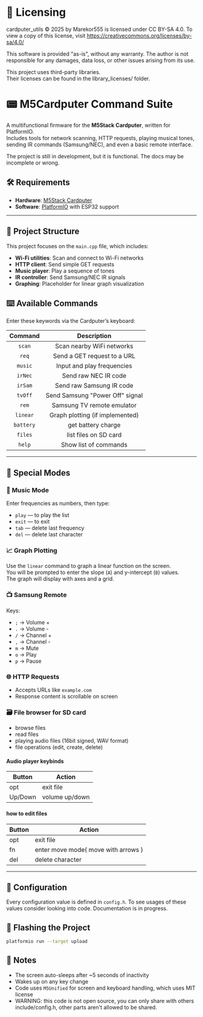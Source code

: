 
# 📄 Licensing

cardputer_utils  © 2025 by Marekor555 is licensed under CC BY-SA 4.0. To view a copy of this license, visit https://creativecommons.org/licenses/by-sa/4.0/

This software is provided "as-is", without any warranty. The author is not responsible for any damages, data loss, or other issues arising from its use.


This project uses third-party libraries.  
Their licenses can be found in the library_licenses/ folder.

# 📟 M5Cardputer Command Suite

A multifunctional firmware for the **M5Stack Cardputer**, written for PlatformIO.  
Includes tools for network scanning, HTTP requests, playing musical tones, sending IR commands (Samsung/NEC), and even a
basic remote interface.

The project is still in development, but it is functional. The docs may be incomplete or wrong.

## 🛠 Requirements

- **Hardware**: [M5Stack Cardputer](https://shop.m5stack.com/products/m5cardputer-esp32-s3)
- **Software**: [PlatformIO](https://platformio.org/) with ESP32 support

---

## 📁 Project Structure

This project focuses on the `main.cpp` file, which includes:

- **Wi-Fi utilities**: Scan and connect to Wi-Fi networks
- **HTTP client**: Send simple GET requests
- **Music player**: Play a sequence of tones
- **IR controller**: Send Samsung/NEC IR signals
- **Graphing**: Placeholder for linear graph visualization

## ⌨️ Available Commands

Enter these keywords via the Cardputer’s keyboard:

|  Command  |           Description           |
|:---------:|:-------------------------------:|
|  `scan`   |    Scan nearby WiFi networks    |
|   `req`   |   Send a GET request to a URL   |
|  `music`  |   Input and play frequencies    |
|  `irNec`  |      Send raw NEC IR code       |
|  `irSam`  |    Send raw Samsung IR code     |
|  `tvOff`  | Send Samsung "Power Off" signal |
|   `rem`   |   Samsung TV remote emulator    |
| `linear`  | Graph plotting (if implemented) |
| `battery` |       get battery charge        |
|  `files`  |      list files on SD card      |
|  `help`   |      Show list of commands      |

---

## 🧪 Special Modes

### 🎵 Music Mode

Enter frequencies as numbers, then type:

- `play` — to play the list
- `exit` — to exit
- `tab` — delete last frequency
- `del` — delete last character

### 📈 Graph Plotting

Use the `linear` command to graph a linear function on the screen.  
You will be prompted to enter the slope (`A`) and y-intercept (`B`) values.  
The graph will display with axes and a grid.

### 📺 Samsung Remote

Keys:

- `;` → Volume +
- `.` → Volume -
- `/` → Channel +
- `,` → Channel -
- `m` → Mute
- `o` → Play
- `p` → Pause

### 🌐 HTTP Requests

- Accepts URLs like `example.com`
- Response content is scrollable on screen

### 🗃️ File browser for SD card

- browse files
- read files
- playing audio files (16bit signed, WAV format)
- file operations (edit, create, delete)

#### Audio player keybinds
| Button  | Action         |
|---------|----------------|
| opt     | exit file      |
| Up/Down | volume up/down |

#### how to edit files
| Button | Action                              |
|--------|-------------------------------------|
| opt    | exit file                           |
| fn     | enter move mode( move with arrows ) |
| del    | delete character                    |


---

## 🔧 Configuration

Every configuration value is defined in `config.h`. To see usages of these values consider looking into code.
Documentation is in progress.

## 🚀 Flashing the Project

```bash
platformio run --target upload
```

## 🧠 Notes

- The screen auto-sleeps after ~5 seconds of inactivity
- Wakes up on any key change
- Code uses `M5Unified` for screen and keyboard handling, which uses MIT license
- WARNING: this code is not open source, you can only share with others include/config.h, other parts aren't allowed to
  be shared.